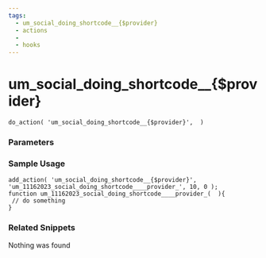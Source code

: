 ```yaml
---
tags: 
  - um_social_doing_shortcode__{$provider}
  - actions
  - 
  - hooks
---
```

# um\_social\_doing\_shortcode\_\_{$provider}

``` php:no-line-numbers
do_action( 'um_social_doing_shortcode__{$provider}',  )
```
<div class='hook-sep'></div>

### Parameters

<div class='hook-sep'></div>



### Sample Usage

``` php:no-line-numbers
add_action( 'um_social_doing_shortcode__{$provider}', 'um_11162023_social_doing_shortcode____provider_', 10, 0 );
function um_11162023_social_doing_shortcode____provider_(  ){
 // do something
}
```
<div class='hook-sep'></div>



### Related Snippets

Nothing was found

